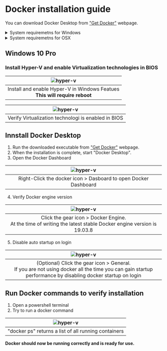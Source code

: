 # Docker installation guide

You can download Docker Desktop from ["Get Docker"](https://docs.docker.com/get-docker/) webpage.

<details>
    <summary>System requiremetns for Windows</summary>

    - Windows 10 64-bit: Pro, Enterprise, or Education (Build 15063 or later)
    - Hyper-V and Containers must be enabled in Windows features.
    - BIOS-level hardware virtualization support must be enabled in the BIOS settings
    - 4GB system RAM
    - 64 bit processor

</details>

<details>
    <summary>System requiremetns for OSX</summary>

    - Mac hardware must be a 2010 or a newer model, with Intel’s hardware support for memory management unit (MMU) virtualization, including Extended Page Tables (EPT) and Unrestricted Mode. You can check to see if your machine has this support by running the following command in a terminal: sysctl kern.hv_support. If your Mac supports the Hypervisor framework, the command prints kern.hv_support: 1
    - macOS must be version 10.13 or newer. That is, Catalina, Mojave, or High Sierra. We recommend upgrading to the latest version of macOS. If you experience any issues after upgrading your macOS to version 10.15, you must install the latest version of Docker Desktop to be compatible with this version of macOS. Note: Docker supports Docker Desktop on the most recent versions of macOS. That is, the current release of macOS and the previous two releases. Docker Desktop currently supports macOS Catalina, macOS Mojave, and macOS High Sierra.As new major versions of macOS are made generally available, Docker stops supporting the oldest version and support the newest version of macOS (in addition to the previous two releases).
    - 4GB system RAM
    - VirtualBox prior to version 4.3.30 must not be installed as it is not compatible with Docker Desktop.

</details>

## Windows 10 Pro

### Install Hyper-V and enable Virtualization technologies in BIOS

|                  ![hyper-v](./assets/winfeatues-hyperv.png)                   |
| :---------------------------------------------------------------------------: |
| Install and enable Hyper-V in Windows Featues<br>**This will require reboot** |

| ![hyper-v](./assets/taskmanager-virtualization.png) |
| :-------------------------------------------------: |
| Verify Virtualization technologi is enabled in BIOS |

## Innstall Docker Desktop

1. Run the downloaded executable from ["Get Docker"](https://docs.docker.com/get-docker/) webpage.
2. When the installation is complete, start "Docker Desktop".
3. Open the Docker Dashboard

|           ![hyper-v](./assets/systemtray-docker.png)            |
| :-------------------------------------------------------------: |
| Right-Click the docker icon > Dasboard to open Docker Dashboard |

4. Verify Docker engine version

|                              ![hyper-v](./assets/dockerdashboard-engine-version.png)                               |
| :----------------------------------------------------------------------------------------------------------------: |
| Click the gear icon > Docker Engine. <br>At the time of writing the latest stable Docker engine version is 19.03.8 |

5. Disable auto startup on login

|                                                       ![hyper-v](./assets/dockerdashboard-startup.png)                                                       |
| :----------------------------------------------------------------------------------------------------------------------------------------------------------: |
| (Optional) Click the gear icon > General. <br>If you are not using docker all the time you can gain startup performance by disabling docker startup on login |

## Run Docker commands to verify installation

1. Open a powershell terminal
2. Try to run a docker command

|       ![hyper-v](./assets/docker-ps-empty.png)       |
| :--------------------------------------------------: |
| "docker ps" returns a list of all running containers |

__Docker should now be running correctly and is ready for use.__
